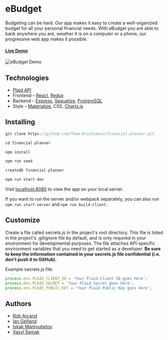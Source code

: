 # eBudget

Budgeting can be hard. Our app makes it easy to create a well-organized budget for all your personal financial needs. With eBudget you are able to bank anywhere you are, weather it is on a computer or a phone, our progressive web app makes it possible.

#### [Live Demo](http://ebudget-fsa.herokuapp.com/)

![eBudget Demo](https://media.giphy.com/media/L1DlQrW4MPSrq8cGVG/giphy.gif)

## Technologies

* [Plaid API](https://plaid.com/docs/)
* Frontend – [React](https://reactjs.org/), [Redux](https://redux.js.org/)
* Backend – [Express](https://expressjs.com/), [Sequelize](https://sequelize.org/), [PostgreSQL](https://www.postgresql.org/)
* Style – [Materialize](https://materializecss.com/), CSS, [Charts.js](https://www.chartjs.org/docs/latest/)

## Installing

```javascript
git clone https://github.com/Team-Orochimaru/financial-planner.git

cd financial-planner

npm install

npm run seed

createdb financial-planner

npm run start-dev
```

Visit [localhost:8080](http://localhost:8080) to view the app on your local server.

If you want to run the server and/or webpack separately, you can also run `npm run start-server` and `npm run build-client`.

## Customize

Create a file called secrets.js in the project's root directory. This file is listed in the project's .gitignore file by default, and is only required in your environment for developmental purposes. The file attaches API-specific environment variables that you need to get started as a developer. **Be sure to keep the information contained in your secrets.js file confidential (i.e. don't push it to GitHub).**

Example secrets.js file:

```javascript
process.env.PLAID_CLIENT_ID = 'Your Plaid Client ID goes here';
process.env.PLAID_SECRET = 'Your Plaid Secret goes here';
process.env.PLAID_PUBLIC_KEY = 'Your Plaid Public Key goes here';
```

## Authors

* [Rob Arcand](https://github.com/robarcand)
* [Ian Gelfand](https://github.com/IanGelfand)
* [Iskak Mantyubetov](https://github.com/Iskak83)
* [Vasyl Semak](https://github.com/vasylsemak)
